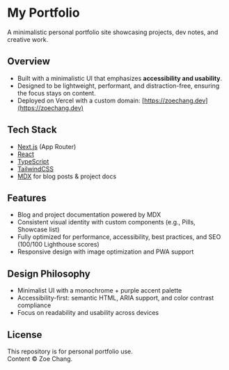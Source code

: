 # My Portfolio

A minimalistic personal portfolio site showcasing projects, dev notes, and creative work.

## Overview
- Built with a minimalistic UI that emphasizes **accessibility and usability**.  
- Designed to be lightweight, performant, and distraction-free, ensuring the focus stays on content.  
- Deployed on Vercel with a custom domain: [https://zoechang.dev](https://zoechang.dev)

## Tech Stack
- [Next.js](https://nextjs.org/) (App Router)  
- [React](https://react.dev/)  
- [TypeScript](https://www.typescriptlang.org/)  
- [TailwindCSS](https://tailwindcss.com/)  
- [MDX](https://mdxjs.com/) for blog posts & project docs  

## Features
- Blog and project documentation powered by MDX  
- Consistent visual identity with custom components (e.g., Pills, Showcase list)  
- Fully optimized for performance, accessibility, best practices, and SEO (100/100 Lighthouse scores)  
- Responsive design with image optimization and PWA support  

## Design Philosophy
- Minimalist UI with a monochrome + purple accent palette  
- Accessibility-first: semantic HTML, ARIA support, and color contrast compliance  
- Focus on readability and usability across devices  

## License
This repository is for personal portfolio use.  
Content © Zoe Chang.
